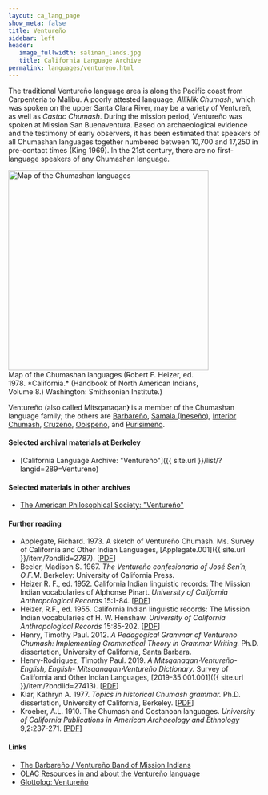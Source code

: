```yaml
---
layout: ca_lang_page
show_meta: false
title: Ventureño
sidebar: left
header:
   image_fullwidth: salinan_lands.jpg
   title: California Language Archive
permalink: languages/ventureno.html
---
```


The traditional Ventureño language area is along the Pacific coast from Carpenteria to Malibu. A poorly attested language, *Alliklik Chumash*, which was spoken on the upper Santa Clara River, may be a variety of Ventureñ, as well as *Castac Chumash*. During the mission period, Ventureño was spoken at Mission San Buenaventura. Based on archaeological evidence and the testimony of early observers, it has been estimated that speakers of all Chumashan languages together numbered between 10,700 and 17,250 in pre-contact times (King 1969). In the 21st century, there are no first-language speakers of any Chumashan language.

<div class="image fit right" style="width: 400px;">
<a href="https://berkeley.box.com/v/chumashan-languages-map"><img alt="Map of the Chumashan languages" src="{{ site.urlimg }}chumashan-languages-map-small.jpg" width="400px"/></a>
<div class="caption">
Map of the Chumashan languages (Robert F. Heizer, ed. 1978. *California.* (Handbook of North American Indians, Volume 8.) Washington: Smithsonian Institute.)
</div>
</div>

Ventureño (also called Mitsqanaqan̓) is a member of the Chumashan language family; the others are [Barbareño](barbareno.html), [Samala (Ineseño)](ineseno.html), [Interior Chumash](interior-chumash.html), [Cruzeño](island-chumash.html), [Obispeño](obispeno.html), and [Purisimeño](purisimeno.html).

#### Selected archival materials at Berkeley

* [California Language Archive: "Ventureño"]({{ site.url }}/list/?langid=289=Ventureno)

#### Selected materials in other archives

* [The American Philosophical Society: "Ventureño"](https://indigenousguide.amphilsoc.org/search?f%5B0%5D=guide_language_content_title%3AVenture%C3%B1o)

#### Further reading

* Applegate, Richard. 1973. A sketch of Ventureño Chumash. Ms. Survey of California and Other Indian Languages, [Applegate.001]({{ site.url }}/item/?bndlid=2787). [[PDF](https://berkeley.app.box.com/v/applegate-001)]
* Beeler, Madison S. 1967. *The Ventureño confesionario of José Sen´n, O.F.M.* Berkeley: University of California Press.
* Heizer R. F., ed. 1952. California Indian linguistic records: The Mission Indian vocabularies of Alphonse Pinart. *University of California Anthropological Records* 15:1-84. [[PDF](http://digitalassets.lib.berkeley.edu/anthpubs/ucb/text/ucar015-001.pdf)]
* Heizer, R.F., ed. 1955. California Indian linguistic records: The Mission Indian vocabularies of H. W. Henshaw. *University of California Anthropological Records* 15:85-202. [[PDF](http://digitalassets.lib.berkeley.edu/anthpubs/ucb/text/ucar015-002.pdf)]
* Henry, Timothy Paul. 2012. *A Pedagogical Grammar of Ventureno Chumash: Implementing Grammatical Theory in Grammar Writing.* Ph.D. dissertation, University of California, Santa Barbara.
* Henry-Rodriguez, Timothy Paul. 2019. *A Mitsqanaqan̓ Ventureño-English, English- Mitsqanaqan̓ Ventureño Dictionary.* Survey of California and Other Indian Languages, [2019-35.001.001]({{ site.url }}/item/?bndlid=27413). [[PDF](https://berkeley.app.box.com/s/j9nhmooog84k2tfful4qto528at7e0vn/file/546339675525)]
* Klar, Kathryn A. 1977. *Topics in historical Chumash grammar.* Ph.D. dissertation, University of California, Berkeley. [[PDF](https://escholarship.org/uc/item/31t2k96m)]
* Kroeber, A.L. 1910. The Chumash and Costanoan languages. *University of California Publications in American Archaeology and Ethnology* 9,2:237-271. [[PDF](https://digitalassets.lib.berkeley.edu/anthpubs/ucb/text/ucp009-004.pdf)]

#### Links

* [The Barbareño / Ventureño Band of Mission Indians](https://www.bvbmi.com/)
* [OLAC Resources in and about the Ventureño language](http://www.language-archives.org/language/veo)
* [Glottolog: Ventureño](https://glottolog.org/resource/languoid/id/vent1242)

